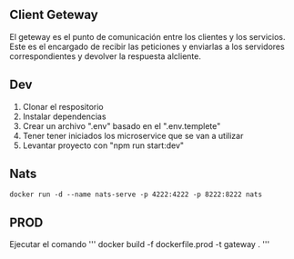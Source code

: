 ## Client Geteway 

El geteway es el punto de comunicación entre los clientes y los servicios. Este es el encargado de recibir las peticiones y enviarlas a los servidores correspondientes y devolver la respuesta alcliente.

## Dev 


1. Clonar el respositorio
2. Instalar dependencias
3. Crear un archivo ".env" basado en el ".env.templete"
4. Tener tener iniciados los microservice que se van a utilizar
5. Levantar proyecto con "npm run start:dev"


## Nats
```
docker run -d --name nats-serve -p 4222:4222 -p 8222:8222 nats
```


## PROD
Ejecutar el comando
'''
docker build -f dockerfile.prod -t gateway .
'''
